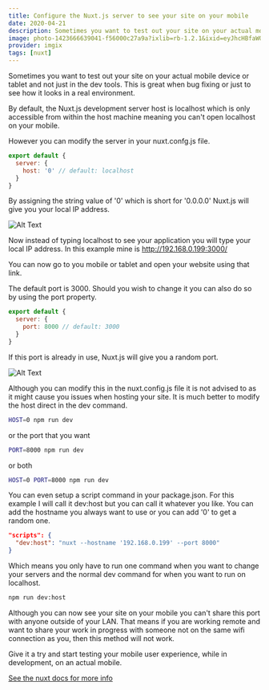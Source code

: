 ```yaml
---
title: Configure the Nuxt.js server to see your site on your mobile
date: 2020-04-21
description: Sometimes you want to test out your site on your actual mobile device or tablet and not just in the dev tools. This is great when bug fixing or just to see how it looks in a real environment.
image: photo-1423666639041-f56000c27a9a?ixlib=rb-1.2.1&ixid=eyJhcHBfaWQiOjF9&auto=format&fit=crop
provider: imgix
tags: [nuxt]
---
```


Sometimes you want to test out your site on your actual mobile device or tablet and not just in the dev tools. This is great when bug fixing or just to see how it looks in a real environment.

By default, the Nuxt.js development server host is localhost which is only accessible from within the host machine meaning you can't open localhost on your mobile.

However you can modify the server in your nuxt.confg.js file.

```javascript
export default {
  server: {
    host: '0' // default: localhost
  }
}
```

By assigning the string value of '0' which is short for '0.0.0.0' Nuxt.js will give you your local IP address.

![Alt Text](https://dev-to-uploads.s3.amazonaws.com/i/gve0ynnj783dtm5hbmw4.png)

Now instead of typing localhost to see your application you will type your local IP address. In this example mine is http://192.168.0.199:3000/

You can now go to you mobile or tablet and open your website using that link.

The default port is 3000. Should you wish to change it you can also do so by using the port property.

```javascript
export default {
  server: {
    port: 8000 // default: 3000
  }
}
```

If this port is already in use, Nuxt.js will give you a random port.

![Alt Text](https://dev-to-uploads.s3.amazonaws.com/i/46fajq67md7nvt9qaoyj.png)

Although you can modify this in the nuxt.config.js file it is not advised to as it might cause you issues when hosting your site. It is much better to modify the host direct in the dev command.

```bash
HOST=0 npm run dev
```

or the port that you want

```bash
PORT=8000 npm run dev
```

or both

```bash
HOST=0 PORT=8000 npm run dev
```

You can even setup a script command in your package.json. For this example I will call it dev:host but you can call it whatever you like. You can add the hostname you always want to use or you can add '0' to get a random one.

```json
"scripts": {
  "dev:host": "nuxt --hostname '192.168.0.199' --port 8000"
}
```

Which means you only have to run one command when you want to change your servers and the normal dev command for when you want to run on localhost.

```bash
npm run dev:host
```

Although you can now see your site on your mobile you can't share this port with anyone outside of your LAN. That means if you are working remote and want to share your work in progress with someone not on the same wifi connection as you, then this method will not work.

Give it a try and start testing your mobile user experience, while in development, on an actual mobile.

[See the nuxt docs for more info](https://nuxtjs.org/faq/host-port)
